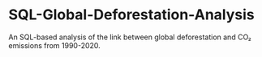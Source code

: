 # SQL-Global-Deforestation-Analysis
An SQL-based analysis of the link between global deforestation and CO₂ emissions from 1990-2020.
